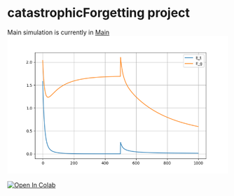 # catastrophicForgetting project
Main simulation is currently in [Main](main.py)
![alt text](https://github.com/Michaeldz36/catastrophicForgetting/blob/master/docs/figs/N13P13E1000.png?raw=true)


[![Open In Colab](https://colab.research.google.com/assets/colab-badge.svg)](https://https://colab.research.google.com/github/Michaeldz36/catastrophicForgetting/blob/master/research/research_simulation.ipynb)   